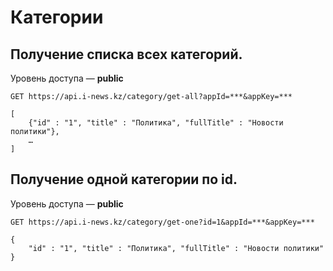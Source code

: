 Категории
=========

Получение списка всех категорий.
-------------------------------
Уровень доступа — **public**

```
GET https://api.i-news.kz/category/get-all?appId=***&appKey=***
```

```
[
    {"id" : "1", "title" : "Политика", "fullTitle" : "Новости политики"},
    …
]
```

Получение одной категории по id.
-------------------------------
Уровень доступа — **public**

```
GET https://api.i-news.kz/category/get-one?id=1&appId=***&appKey=***
```

```
{
    "id" : "1", "title" : "Политика", "fullTitle" : "Новости политики"
}
```